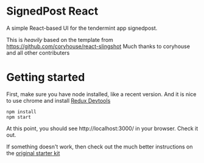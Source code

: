 # SignedPost React

A simple React-based UI for the tendermint app signedpost.

This is *heavily* based on the template from https://github.com/coryhouse/react-slingshot
Much thanks to coryhouse and all other contributers

# Getting started

First, make sure you have node installed, like a recent version.
And it is nice to use chrome and install [Redux Devtools](https://chrome.google.com/webstore/detail/redux-devtools/lmhkpmbekcpmknklioeibfkpmmfibljd)

```
npm install
npm start
```

At this point, you should see http://localhost:3000/ in your browser.  Check it out.

If something doesn't work, then check out the much better instructions on the [original starter kit](https://github.com/coryhouse/react-slingshot)